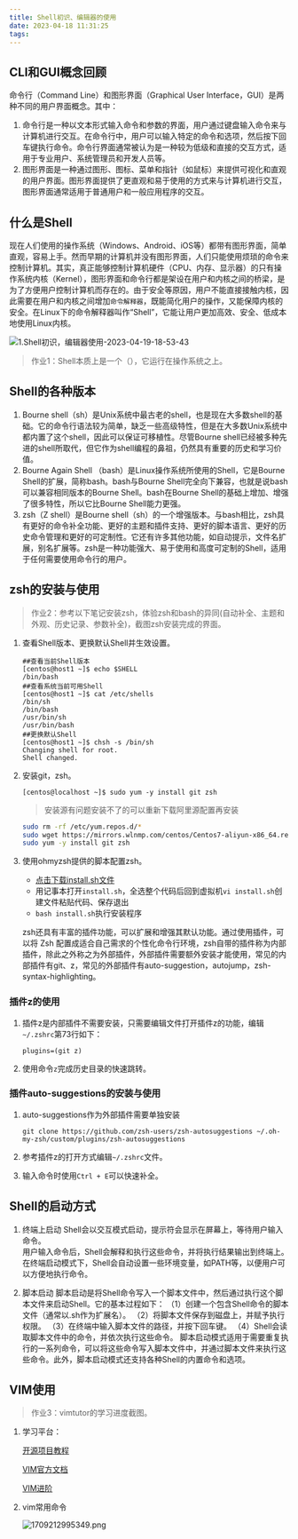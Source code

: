 ```yaml
---
title: Shell初识、编辑器的使用
date: 2023-04-18 11:31:25
tags: 
---
```


## CLI和GUI概念回顾

命令行（Command Line）和图形界面（Graphical User Interface，GUI）是两种不同的用户界面概念。其中：

1. 命令行是一种以文本形式输入命令和参数的界面，用户通过键盘输入命令来与计算机进行交互。在命令行中，用户可以输入特定的命令和选项，然后按下回车键执行命令。命令行界面通常被认为是一种较为低级和直接的交互方式，适用于专业用户、系统管理员和开发人员等。
2. 图形界面是一种通过图形、图标、菜单和指针（如鼠标）来提供可视化和直观的用户界面。图形界面提供了更直观和易于使用的方式来与计算机进行交互，图形界面通常适用于普通用户和一般应用程序的交互。

## 什么是Shell

现在人们使用的操作系统（Windows、Android、iOS等）都带有图形界面，简单直观，容易上手。然而早期的计算机并没有图形界面，人们只能使用烦琐的命令来控制计算机。其实，真正能够控制计算机硬件（CPU、内存、显示器）的只有操作系统内核（Kernel），图形界面和命令行都是架设在用户和内核之间的桥梁，是为了方便用户控制计算机而存在的。由于安全等原因，用户不能直接接触内核，因此需要在用户和内核之间增加`命令解释器`，既能简化用户的操作，又能保障内核的安全。在Linux下的命令解释器叫作“Shell”，它能让用户更加高效、安全、低成本地使用Linux内核。  

![1.Shell初识，编辑器使用-2023-04-19-18-53-43](https://lsky.taojie.fun:52222/i/2023/09/02/note1.Shell%E5%88%9D%E8%AF%86%EF%BC%8C%E7%BC%96%E8%BE%91%E5%99%A8%E4%BD%BF%E7%94%A8-2023-04-19-18-53-43.png)

>作业1：Shell本质上是一个（），它运行在操作系统之上。

## Shell的各种版本

1. Bourne shell（sh）是Unix系统中最古老的shell，也是现在大多数shell的基础。它的命令行语法较为简单，缺乏一些高级特性，但是在大多数Unix系统中都内置了这个shell，因此可以保证可移植性。尽管Bourne shell已经被多种先进的shell所取代，但它作为shell编程的鼻祖，仍然具有重要的历史和学习价值。
2. Bourne Again Shell （bash）是Linux操作系统所使用的Shell，它是Bourne Shell的扩展，简称bash。bash与Bourne Shell完全向下兼容，也就是说bash可以兼容相同版本的Bourne Shell。bash在Bourne Shell的基础上增加、增强了很多特性，所以它比Bourne Shell能力更强。
3. zsh（Z shell）是Bourne shell（sh）的一个增强版本。与bash相比，zsh具有更好的命令补全功能、更好的主题和插件支持、更好的脚本语言、更好的历史命令管理和更好的可定制性。它还有许多其他功能，如自动提示，文件名扩展，别名扩展等。zsh是一种功能强大、易于使用和高度可定制的Shell，适用于任何需要使用命令行的用户。

## zsh的安装与使用

>作业2：参考以下笔记安装zsh，体验zsh和bash的异同(自动补全、主题和外观、历史记录、参数补全)，截图zsh安装完成的界面。

1. 查看Shell版本、更换默认Shell并生效设置。

    ```shell
    ##查看当前Shell版本
    [centos@host1 ~]$ echo $SHELL
    /bin/bash
    ##查看系统当前可用Shell
    [centos@host1 ~]$ cat /etc/shells
    /bin/sh
    /bin/bash
    /usr/bin/sh
    /usr/bin/bash
    ##更换默认Shell
    [centos@host1 ~]$ chsh -s /bin/sh
    Changing shell for root.
    Shell changed.
    ```

2. 安装git，zsh。

    ```shell
    [centos@localhost ~]$ sudo yum -y install git zsh
    ```

    >安装源有问题安装不了的可以重新下载阿里源配置再安装

    ```bash
    sudo rm -rf /etc/yum.repos.d/*
    sudo wget https://mirrors.wlnmp.com/centos/Centos7-aliyun-x86_64.repo -P /etc/yum.repos.d/
    sudo yum -y install git zsh
    ```

3. 使用ohmyzsh提供的脚本配置zsh。

    - [点击下载install.sh文件](../install.sh)
    - 用记事本打开`install.sh`，全选整个代码后回到虚拟机`vi install.sh`创建文件粘贴代码、保存退出
    - `bash install.sh`执行安装程序

    zsh还具有丰富的插件功能，可以扩展和增强其默认功能。通过使用插件，可以将 Zsh 配置成适合自己需求的个性化命令行环境，zsh自带的插件称为内部插件，除此之外称之为外部插件，外部插件需要额外安装才能使用，常见的内部插件有git、z，常见的外部插件有auto-suggestion，autojump，zsh-syntax-highlighting。

### 插件z的使用

1. 插件z是内部插件不需要安装，只需要编辑文件打开插件z的功能，编辑`~/.zshrc`第73行如下：

    ```shell
    plugins=(git z)
    ```

2. 使用命令`z`完成历史目录的快速跳转。

### 插件auto-suggestions的安装与使用

1. auto-suggestions作为外部插件需要单独安装

    ```shell
    git clone https://github.com/zsh-users/zsh-autosuggestions ~/.oh-my-zsh/custom/plugins/zsh-autosuggestions
    ```

2. 参考插件z的打开方式编辑`~/.zshrc`文件。
3. 输入命令时使用`Ctrl + E`可以快速补全。

## Shell的启动方式

1. 终端上启动
    Shell会以交互模式启动，提示符会显示在屏幕上，等待用户输入命令。  
    用户输入命令后，Shell会解释和执行这些命令，并将执行结果输出到终端上。  
    在终端启动模式下，Shell会自动设置一些环境变量，如PATH等，以便用户可以方便地执行命令。

2. 脚本启动
    脚本启动是将Shell命令写入一个脚本文件中，然后通过执行这个脚本文件来启动Shell。它的基本过程如下：
    （1）创建一个包含Shell命令的脚本文件（通常以.sh作为扩展名）。
    （2）将脚本文件保存到磁盘上，并赋予执行权限。
    （3）在终端中输入脚本文件的路径，并按下回车键。
    （4）Shell会读取脚本文件中的命令，并依次执行这些命令。
    脚本启动模式适用于需要重复执行的一系列命令，可以将这些命令写入脚本文件中，并通过脚本文件来执行这些命令。此外，脚本启动模式还支持各种Shell的内置命令和选项。

## VIM使用

>作业3：vimtutor的学习进度截图。

1. 学习平台：

    [开源项目教程](https://gitlab.com/wsdjeg/Learn-Vim_zh_cn)

    [VIM官方文档](https://yianwillis.github.io/vimcdoc/doc/intro.html#intro.txt)

    [VIM进阶](https://github.com/MeiTianT/vim-galore-zh_cn#%E6%8C%89%E9%94%AE%E6%98%A0%E5%B0%84)

2. vim常用命令

    <img src="https://lsky.taojie.fun:52222/i/2024/02/29/2024-02-29-1709212995.png" alt="1709212995349.png" title="1709212995349.png" />
